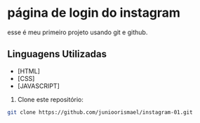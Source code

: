 # página de login do instagram

esse é meu primeiro projeto usando git e github.

## Linguagens Utilizadas
- [HTML]
- [CSS]
- [JAVASCRIPT]

1. Clone este repositório:
```bash
git clone https://github.com/junioorismael/instagram-01.git